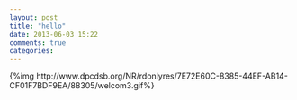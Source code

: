 ```yaml
---
layout: post
title: "hello"
date: 2013-06-03 15:22
comments: true
categories: 
---
```

<html>
<body>
{%img http://www.dpcdsb.org/NR/rdonlyres/7E72E60C-8385-44EF-AB14-CF01F7BDF9EA/88305/welcom3.gif%}
</body>
</html>

